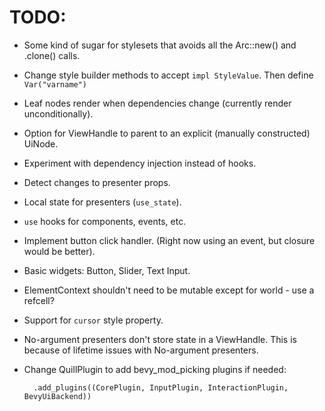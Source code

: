 # TODO:

* Some kind of sugar for stylesets that avoids all the Arc::new() and .clone() calls.
* Change style builder methods to accept `impl StyleValue`. Then define `Var("varname")`
* Leaf nodes render when dependencies change (currently render unconditionally).
* Option for ViewHandle to parent to an explicit (manually constructed) UiNode.
* Experiment with dependency injection instead of hooks.
* Detect changes to presenter props.
* Local state for presenters (`use_state`).
* `use` hooks for components, events, etc.
* Implement button click handler. (Right now using an event, but closure would be better).
* Basic widgets: Button, Slider, Text Input.
* ElementContext shouldn't need to be mutable except for world - use a refcell?
* Support for `cursor` style property.
* No-argument presenters don't store state in a ViewHandle. This is because of lifetime issues
  with No-argument presenters.
* Change QuillPlugin to add bevy_mod_picking plugins if needed:

        .add_plugins((CorePlugin, InputPlugin, InteractionPlugin, BevyUiBackend))
